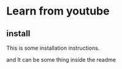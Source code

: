 # Learn from youtube

## install

This is some installation instructions.

and It can be some thing inside the readme 